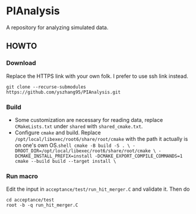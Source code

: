 # PIAnalysis
A repository for analyzing simulated data.
## HOWTO
### Download
Replace the HTTPS link with your own folk. I prefer to use ssh link instead.
```shell
git clone --recurse-submodules https://github.com/yszhang95/PIAnalysis.git
```

### Build
- Some customization are necessary for reading data, replace
  `CMakeLists.txt` under `shared` with `shared_cmake.txt`.
- Configure `cmake` and build. Replace
  `/opt/local/libexec/root6/share/root/cmake` with the path it
  actually is on one's own OS.```shell
  cmake -B build -S . \
  -DROOT_DIR=/opt/local/libexec/root6/share/root/cmake \
  -DCMAKE_INSTALL_PREFIX=install -DCMAKE_EXPORT_COMPILE_COMMANDS=1
  cmake --build build --target install
  \```

### Run macro
Edit the input in `acceptance/test/run_hit_merger.C` and validate it.
Then do
```shell
cd acceptance/test
root -b -q run_hit_merger.C
```
